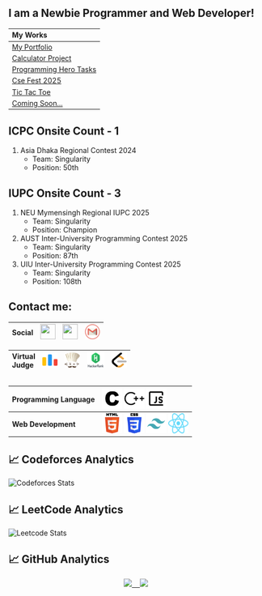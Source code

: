 ## I am a Newbie Programmer and Web Developer!

| **My Works** |
| :--- |
| [My Portfolio](https://samiulislam.dev)
| [Calculator Project](https://github.com/soumik-prime/Calculator-Project) 
| [Programming Hero Tasks](https://ph-tasks.samiulislam.dev/)
| [Cse Fest 2025](https://neu-cse-fest-2025.netlify.app//)
| [Tic Tac Toe](https://github.com/soumik-prime/tic-tac-toe)
| [Coming Soon...](#) 

## ICPC Onsite Count - 1
1. Asia Dhaka Regional Contest 2024
   - Team: Singularity
   - Position: 50th
  
## IUPC Onsite Count - 3
1. NEU Mymensingh Regional IUPC 2025
   - Team: Singularity
   - Position: Champion
2. AUST Inter-University Programming Contest 2025
   - Team: Singularity
   - Position: 87th
3. UIU Inter-University Programming Contest 2025
   - Team: Singularity
   - Position: 108th

## Contact me:
|**Social** | <a href="https://www.facebook.com/soumik.primee"><img src="https://www.vectorlogo.zone/logos/facebook/facebook-icon.svg" width="30" height="30"/></a> | <a href="https://www.linkedin.com/in/soumik-prime/"><img src="https://www.vectorlogo.zone/logos/linkedin/linkedin-icon.svg" width="30" height="30"/></a> | <a href="mailto:soumik.shu@gmail.com"><img src="assets/gmail.png" width="30" height="30"/></a>|
| :--- | :---: | :--- | :--- |

| **Virtual</br>Judge** | <a href="https://codeforces.com/profile/Soumik_SHU"><img src="assets/codeforces.png" width="30" height="30"/></a>  |  <a href="https://www.codechef.com/users/soumik_prime"><img src="assets/codechef.png" width="30" height="30"/></a>   |   <a href="https://www.hackerrank.com/profile/soumik_prime"><img src="assets/hackerrank.png" width="35" height="30"/></a>  |  <a href="https://leetcode.com/u/soumik_prime/"><img src="assets/leetcode.png" width="30" height="30"/></a> |
| :--- | :---: | :--- | :--- | :--- |


##
| **Programming Language** | <img src="assets/c.svg" width="40" height="40"/> <img src="assets/cplusplus.svg" width="40" height="40"/> <img src="assets/javascript.svg" width="40" height="40"/> |
| :--- | :--- | 
| **Web Development** | <img src="assets/html-5.svg" width="40" height="40"/> <img src="assets/css-3.svg" width="40" height="40"/> <img src="assets/tailwind.svg" width="40" height="40"/> <img src="assets/React-icon.svg" width="40" height="40"/> |

## 📈 Codeforces Analytics
![Codeforces Stats](https://codeforces-readme-stats.vercel.app/api/card?username=soumik-prime&theme=transparent)

## 📈 LeetCode Analytics
![Leetcode Stats](https://leetcard.jacoblin.cool/soumik-prime?theme=dark&font=Patrick%20Hand%20SC&ext=contest)

## 📈 GitHub Analytics
<p align="center">
  <a href="https://github.com/soumik-prime">
    <img height="180em" src="https://github-readme-stats.vercel.app/api?username=soumik-prime&show_icons=true&theme=radical"/> &nbsp;&nbsp;
   </a>
   <a href="https://github.com/soumik-prime">
    <img height="180em" src="https://github-readme-stats.vercel.app/api/top-langs/?username=soumik-prime&layout=compact&theme=radical"/>
  </a>
</p>
